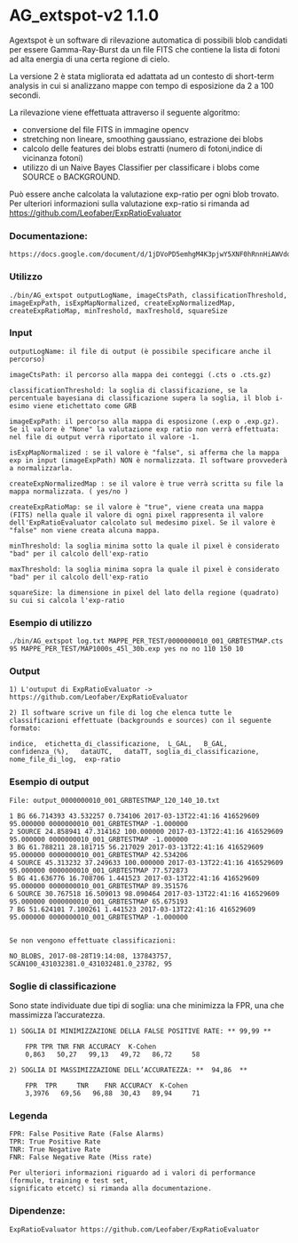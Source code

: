 # AG_extspot-v2 1.1.0

Agextspot è un software di rilevazione automatica di possibili blob candidati per essere Gamma-Ray-Burst da un file FITS che contiene la lista di fotoni ad alta energia di una certa regione di cielo.

La versione 2 è stata migliorata ed adattata ad un contesto di short-term analysis in cui si analizzano mappe con tempo di esposizione da 2 a 100 secondi. 

La rilevazione viene effettuata attraverso il seguente algoritmo:
* conversione del file FITS in immagine opencv
* stretching non lineare, smoothing gaussiano, estrazione dei blobs
* calcolo delle features dei blobs estratti (numero di fotoni,indice di vicinanza fotoni)
* utilizzo di un Naive Bayes Classifier per classificare i blobs come SOURCE o BACKGROUND.
		  
Può essere anche calcolata la valutazione exp-ratio per ogni blob trovato. Per ulteriori informazioni sulla valutazione exp-ratio si rimanda ad https://github.com/Leofaber/ExpRatioEvaluator

### Documentazione: 
	
	https://docs.google.com/document/d/1jDVoPD5emhgM4K3pjwY5XNF0hRnnHiAWVdoTvMgOEwk/edit#heading=h.568bs0t6yg27

### Utilizzo

	./bin/AG_extspot outputLogName, imageCtsPath, classificationThreshold, imageExpPath, isExpMapNormalized, createExpNormalizedMap, createExpRatioMap, minTreshold, maxTreshold, squareSize
	

### Input

	outputLogName: il file di output (è possibile specificare anche il percorso) 
	
	imageCtsPath: il percorso alla mappa dei conteggi (.cts o .cts.gz) 

	classificationThreshold: la soglia di classificazione, se la percentuale bayesiana di classificazione supera la soglia, il blob i-esimo viene etichettato come GRB

	imageExpPath: il percorso alla mappa di esposizone (.exp o .exp.gz). Se il valore è "None" la valutazione exp ratio non verrà effettuata: nel file di output verrà riportato il valore -1.
	
	isExpMapNormalized : se il valore è "false", si afferma che la mappa exp in input (imageExpPath) NON è normalizzata. Il software provvederà a normalizzarla.
	
	createExpNormalizedMap : se il valore è true verrà scritta su file la mappa normalizzata. ( yes/no ) 

	createExpRatioMap: se il valore è "true", viene creata una mappa (FITS) nella quale il valore di ogni pixel rappresenta il valore dell'ExpRatioEvaluator calcolato sul medesimo pixel. Se il valore è "false" non viene creata alcuna mappa.

	minThreshold: la soglia minima sotto la quale il pixel è considerato "bad" per il calcolo dell'exp-ratio 
	
	maxThreshold: la soglia minima sopra la quale il pixel è considerato "bad" per il calcolo dell'exp-ratio
	
	squareSize: la dimensione in pixel del lato della regione (quadrato) su cui si calcola l'exp-ratio
	
### Esempio di utilizzo

	./bin/AG_extspot log.txt MAPPE_PER_TEST/0000000010_001_GRBTESTMAP.cts 95 MAPPE_PER_TEST/MAP1000s_45l_30b.exp yes no no 110 150 10
 	

### Output

	1) L'outuput di ExpRatioEvaluator -> https://github.com/Leofaber/ExpRatioEvaluator	

	2) Il software scrive un file di log che elenca tutte le classificazioni effettuate (backgrounds e sources) con il seguente formato:	

	indice,  etichetta_di_classificazione,  L_GAL,   B_GAL,   confidenza_(%),   dataUTC,   dataTT, soglia_di_classificazione,  nome_file_di_log,  exp-ratio     

	
### Esempio di output

	File: output_0000000010_001_GRBTESTMAP_120_140_10.txt

	1 BG 66.714393 43.532257 0.734106 2017-03-13T22:41:16 416529609 95.000000 0000000010_001_GRBTESTMAP -1.000000
	2 SOURCE 24.858941 47.314162 100.000000 2017-03-13T22:41:16 416529609 95.000000 0000000010_001_GRBTESTMAP -1.000000
	3 BG 61.788211 28.181715 56.217029 2017-03-13T22:41:16 416529609 95.000000 0000000010_001_GRBTESTMAP 42.534206
	4 SOURCE 45.313232 37.249633 100.000000 2017-03-13T22:41:16 416529609 95.000000 0000000010_001_GRBTESTMAP 77.572873
	5 BG 41.636776 16.708706 1.441523 2017-03-13T22:41:16 416529609 95.000000 0000000010_001_GRBTESTMAP 89.351576
	6 SOURCE 30.767518 16.509013 98.090464 2017-03-13T22:41:16 416529609 95.000000 0000000010_001_GRBTESTMAP 65.675193
	7 BG 51.624101 7.100261 1.441523 2017-03-13T22:41:16 416529609 95.000000 0000000010_001_GRBTESTMAP -1.000000


	Se non vengono effettuate classificazioni:
	
	NO_BLOBS, 2017-08-28T19:14:08, 137843757, SCAN100_431032381.0_431032481.0_23782, 95



### Soglie di classificazione

Sono state individuate due tipi di soglia: una che minimizza la FPR, una che massimizza l’accuratezza.

	1) SOGLIA DI MINIMIZZAZIONE DELLA FALSE POSITIVE RATE: ** 99,99 **

		FPR	TPR	TNR	FNR	ACCURACY  K-Cohen
		0,863   50,27   99,13   49,72   86,72	  58	

	2) SOGLIA DI MASSIMIZZAZIONE DELL’ACCURATEZZA: **  94,86  **

		FPR	 TPR	 TNR	FNR	ACCURACY  K-Cohen  
		3,3976	 69,56	 96,88	30,43	89,94	  71	   

### Legenda

	FPR: False Positive Rate (False Alarms)
	TPR: True Positive Rate
	TNR: True Negative Rate
	FNR: False Negative Rate (Miss rate)

	Per ulteriori informazioni riguardo ad i valori di performance (formule, training e test set,
	significato etcetc) si rimanda alla documentazione.
	
### Dipendenze:

	ExpRatioEvaluator https://github.com/Leofaber/ExpRatioEvaluator
